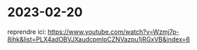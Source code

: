 # 2023-02-20

reprendre ici:
https://www.youtube.com/watch?v=Wzmj7p-8ihk&list=PLX4adOBVJXaudcpmlpCZNVazpu1jRGxVB&index=6

